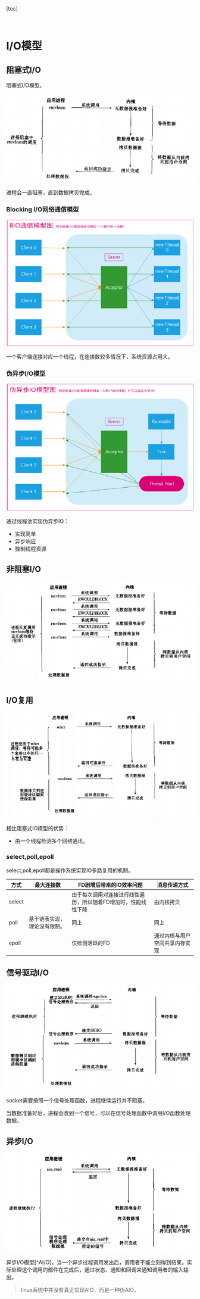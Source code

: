 [toc]

​	

# I/O模型

## 阻塞式I/O

阻塞式I/O模型。

![image-20220428213716143](..\images\net\blockingio.png)

进程会一直阻塞，直到数据拷贝完成。

### Blocking I/O网络通信模型

![image-20220429215340537](..\images\net\biomodel.png)

一个客户端连接对应一个线程，在连接数较多情况下，系统资源占用大。

### 伪异步I/O模型

![image-20220429215421300](..\images\net\noniomodel.png)

通过线程池实现伪异步IO：

- 实现简单
- 异步响应
- 控制线程资源

## 非阻塞I/O

![image-20220428213843262](..\images\net\nonblockingio.png)

## I/O复用

![image-20220428214058671](..\images\net\reproducibleio.png)

相比阻塞式IO模型的优势：

- 由一个线程检测多个网络通讯。

### select,poll,epoll

select,poll,epoll都是操作系统实现IO多路复用的机制。

| 方式   | 最大连接数                   | FD剧增后带来的IO效率问题                                     | 消息传递方式                   |
| ------ | ---------------------------- | ------------------------------------------------------------ | ------------------------------ |
| select |                              | 由于每次调用对连接进行线性遍历，所以随着FD增加时，性能线性下降 | 由内核拷贝                     |
| poll   | 基于链表实现，理论没有限制。 | 同上                                                         | 同上                           |
| epoll  |                              | 仅检测活跃的FD                                               | 通过内核与用户空间共享内存实现 |

[^fd]:file descriptor.

## 信号驱动I/O

![image-20220428214623151](..\images\net\sigio.png)

socket需要按照一个信号处理函数，进程继续运行并不阻塞。

当数据准备好后，进程会收到一个信号，可以在信号处理函数中调用I/O函数处理数据。

## 异步I/O

![image-20220428214824429](..\images\net\asynxio.png)

异步I/O模型[^AI/O]，当一个异步过程调用发出后，调用者不能立刻得到结果。实际处理这个调用的部件在完成后，通过状态、通知和回调来通知调用者的输入输出。

> linux系统中并没有真正实现AIO，而是一种伪AIO。

